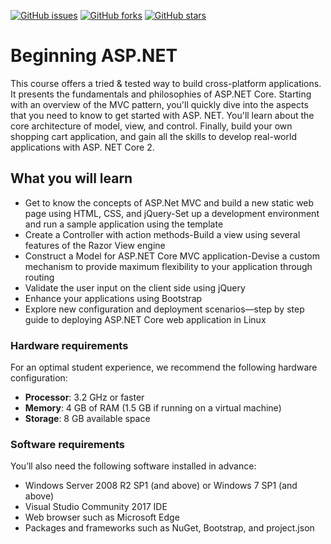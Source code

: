 [![GitHub issues](https://img.shields.io/github/issues/TrainingByPackt/Beginning-ASP_DOT_NET.svg)](https://github.com/TrainingByPackt/Beginning-ASP_DOT_NET/issues)
[![GitHub forks](https://img.shields.io/github/forks/TrainingByPackt/Beginning-ASP_DOT_NET.svg)](https://github.com/TrainingByPackt/Beginning-ASP_DOT_NET/network)
[![GitHub stars](https://img.shields.io/github/stars/TrainingByPackt/Beginning-ASP_DOT_NET.svg)](https://github.com/TrainingByPackt/Beginning-ASP_DOT_NET/stargazers)



# Beginning ASP.NET
This course offers a tried & tested way to build cross-platform applications. It presents the fundamentals and philosophies of ASP.NET Core. Starting with an overview of the MVC pattern, you'll quickly dive into the aspects that you need to know to get started with ASP. NET. You'll learn about the core architecture of model, view, and control. Finally, build your own shopping cart application, and gain all the skills to develop real-world applications with ASP. NET Core 2.


## What you will learn
* Get to know the concepts of ASP.Net MVC and build a new static web page using HTML, CSS, and jQuery-Set up a development environment and run a sample application using the template
* Create a Controller with action methods-Build a view using several features of the Razor View engine
* Construct a Model for ASP.NET Core MVC application-Devise a custom mechanism to provide maximum flexibility to your application through routing
* Validate the user input on the client side using jQuery
* Enhance your applications using Bootstrap
* Explore new configuration and deployment scenarios—step by step guide to deploying ASP.NET Core web application in Linux


### Hardware requirements
For an optimal student experience, we recommend the following hardware configuration:
* **Processor**: 3.2 GHz or faster
* **Memory**: 4 GB of RAM (1.5 GB if running on a virtual machine)
* **Storage**: 8 GB available space

### Software requirements
You’ll also need the following software installed in advance:
* Windows Server 2008 R2 SP1 (and above) or Windows 7 SP1 (and above)
* Visual Studio Community 2017 IDE
* Web browser such as Microsoft Edge
* Packages and frameworks such as NuGet, Bootstrap, and project.json



